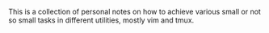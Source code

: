 This is a collection of personal notes on how to achieve various small or not so small tasks in different utilities, mostly vim and tmux.
